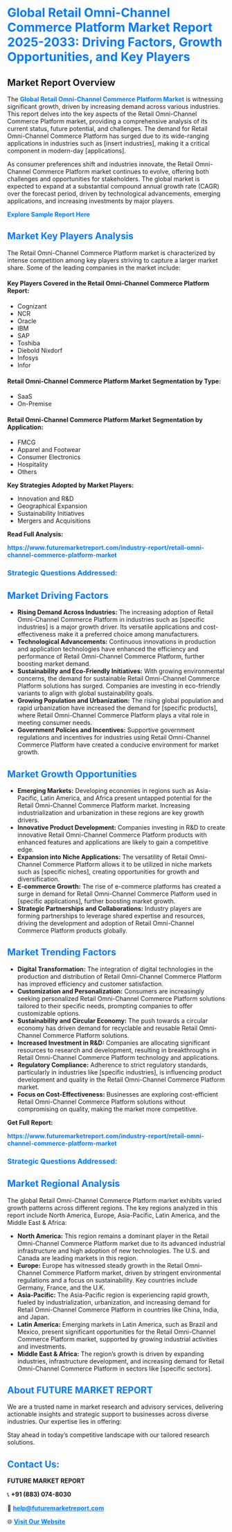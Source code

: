 <h1 style="color: #007BFF;">Global Retail Omni-Channel Commerce Platform Market Report 2025-2033: Driving Factors, Growth Opportunities, and Key Players</h1>

<section id="overview">
<h2>Market Report Overview</h2>
<p>The <a href="https://www.futuremarketreport.com/industry-report/retail-omni-channel-commerce-platform-market" style="color: #007BFF; text-decoration: none;"><strong>Global Retail Omni-Channel Commerce Platform Market</strong></a> is witnessing significant growth, driven by increasing demand across various industries. This report delves into the key aspects of the Retail Omni-Channel Commerce Platform market, providing a comprehensive analysis of its current status, future potential, and challenges. The demand for Retail Omni-Channel Commerce Platform has surged due to its wide-ranging applications in industries such as [insert industries], making it a critical component in modern-day [applications].</p>
<p>As consumer preferences shift and industries innovate, the Retail Omni-Channel Commerce Platform market continues to evolve, offering both challenges and opportunities for stakeholders. The global market is expected to expand at a substantial compound annual growth rate (CAGR) over the forecast period, driven by technological advancements, emerging applications, and increasing investments by major players.</p>
</section>

<section id="overview">
<p><a href="https://www.futuremarketreport.com/request-sample/reportId=110265" style="color: #007BFF; text-decoration: none;"><strong>Explore Sample Report Here</strong></a></p>
</section>

<section id="key-players">
<h2 style="color: #007BFF;">Market Key Players Analysis</h2>
<p>The Retail Omni-Channel Commerce Platform market is characterized by intense competition among key players striving to capture a larger market share. Some of the leading companies in the market include:</p>
<h4>Key Players Covered in the Retail Omni-Channel Commerce Platform Report:</h4>
<ul><li>Cognizant</li><li>NCR</li><li>Oracle</li><li>IBM</li><li>SAP</li><li>Toshiba</li><li>Diebold Nixdorf</li><li>Infosys</li><li>Infor</li></ul>
<h4>Retail Omni-Channel Commerce Platform Market Segmentation by Type:</h4>
<ul><li>SaaS</li><li>On-Premise</li></ul>

<h4>Retail Omni-Channel Commerce Platform Market Segmentation by Application:</h4>
<ul><li>FMCG</li><li>Apparel and Footwear</li><li>Consumer Electronics</li><li>Hospitality</li><li>Others</li></ul>
<p><strong>Key Strategies Adopted by Market Players:</strong></p>
<ul>
<li>Innovation and R&D</li>
<li>Geographical Expansion</li>
<li>Sustainability Initiatives</li>
<li>Mergers and Acquisitions</li>
</ul>
</section>

<section>
<p><strong>Read Full Analysis: </strong></p><a href="https://www.futuremarketreport.com/industry-report/retail-omni-channel-commerce-platform-market" style="color: #007BFF; text-decoration: none;"><strong>https://www.futuremarketreport.com/industry-report/retail-omni-channel-commerce-platform-market</strong></a>
<h3 style="color: #007BFF;">Strategic Questions Addressed:</h3>
</section>

<section id="driving-factors">
<h2 style="color: #007BFF;">Market Driving Factors</h2>
<ul>
<li><strong>Rising Demand Across Industries:</strong> The increasing adoption of Retail Omni-Channel Commerce Platform in industries such as [specific industries] is a major growth driver. Its versatile applications and cost-effectiveness make it a preferred choice among manufacturers.</li>
<li><strong>Technological Advancements:</strong> Continuous innovations in production and application technologies have enhanced the efficiency and performance of Retail Omni-Channel Commerce Platform, further boosting market demand.</li>
<li><strong>Sustainability and Eco-Friendly Initiatives:</strong> With growing environmental concerns, the demand for sustainable Retail Omni-Channel Commerce Platform solutions has surged. Companies are investing in eco-friendly variants to align with global sustainability goals.</li>
<li><strong>Growing Population and Urbanization:</strong> The rising global population and rapid urbanization have increased the demand for [specific products], where Retail Omni-Channel Commerce Platform plays a vital role in meeting consumer needs.</li>
<li><strong>Government Policies and Incentives:</strong> Supportive government regulations and incentives for industries using Retail Omni-Channel Commerce Platform have created a conducive environment for market growth.</li>
</ul>
</section>

<section id="growth-opportunities">
<h2 style="color: #007BFF;">Market Growth Opportunities</h2>
<ul>
<li><strong>Emerging Markets:</strong> Developing economies in regions such as Asia-Pacific, Latin America, and Africa present untapped potential for the Retail Omni-Channel Commerce Platform market. Increasing industrialization and urbanization in these regions are key growth drivers.</li>
<li><strong>Innovative Product Development:</strong> Companies investing in R&D to create innovative Retail Omni-Channel Commerce Platform products with enhanced features and applications are likely to gain a competitive edge.</li>
<li><strong>Expansion into Niche Applications:</strong> The versatility of Retail Omni-Channel Commerce Platform allows it to be utilized in niche markets such as [specific niches], creating opportunities for growth and diversification.</li>
<li><strong>E-commerce Growth:</strong> The rise of e-commerce platforms has created a surge in demand for Retail Omni-Channel Commerce Platform used in [specific applications], further boosting market growth.</li>
<li><strong>Strategic Partnerships and Collaborations:</strong> Industry players are forming partnerships to leverage shared expertise and resources, driving the development and adoption of Retail Omni-Channel Commerce Platform products globally.</li>
</ul>
</section>

<section id="trending-factors">
<h2 style="color: #007BFF;">Market Trending Factors</h2>
<ul>
<li><strong>Digital Transformation:</strong> The integration of digital technologies in the production and distribution of Retail Omni-Channel Commerce Platform has improved efficiency and customer satisfaction.</li>
<li><strong>Customization and Personalization:</strong> Consumers are increasingly seeking personalized Retail Omni-Channel Commerce Platform solutions tailored to their specific needs, prompting companies to offer customizable options.</li>
<li><strong>Sustainability and Circular Economy:</strong> The push towards a circular economy has driven demand for recyclable and reusable Retail Omni-Channel Commerce Platform solutions.</li>
<li><strong>Increased Investment in R&D:</strong> Companies are allocating significant resources to research and development, resulting in breakthroughs in Retail Omni-Channel Commerce Platform technology and applications.</li>
<li><strong>Regulatory Compliance:</strong> Adherence to strict regulatory standards, particularly in industries like [specific industries], is influencing product development and quality in the Retail Omni-Channel Commerce Platform market.</li>
<li><strong>Focus on Cost-Effectiveness:</strong> Businesses are exploring cost-efficient Retail Omni-Channel Commerce Platform solutions without compromising on quality, making the market more competitive.</li>
</ul>
</section>

<section>
<p><strong>Get Full Report: </strong></p><a href="https://www.futuremarketreport.com/industry-report/retail-omni-channel-commerce-platform-market" style="color: #007BFF; text-decoration: none;"><strong>https://www.futuremarketreport.com/industry-report/retail-omni-channel-commerce-platform-market</strong></a>
<h3 style="color: #007BFF;">Strategic Questions Addressed:</h3>
</section>


<section id="regional-analysis">
<h2 style="color: #007BFF;">Market Regional Analysis</h2>
<p>The global Retail Omni-Channel Commerce Platform market exhibits varied growth patterns across different regions. The key regions analyzed in this report include North America, Europe, Asia-Pacific, Latin America, and the Middle East & Africa:</p>
<ul>
<li><strong>North America:</strong> This region remains a dominant player in the Retail Omni-Channel Commerce Platform market due to its advanced industrial infrastructure and high adoption of new technologies. The U.S. and Canada are leading markets in this region.</li>
<li><strong>Europe:</strong> Europe has witnessed steady growth in the Retail Omni-Channel Commerce Platform market, driven by stringent environmental regulations and a focus on sustainability. Key countries include Germany, France, and the U.K.</li>
<li><strong>Asia-Pacific:</strong> The Asia-Pacific region is experiencing rapid growth, fueled by industrialization, urbanization, and increasing demand for Retail Omni-Channel Commerce Platform in countries like China, India, and Japan.</li>
<li><strong>Latin America:</strong> Emerging markets in Latin America, such as Brazil and Mexico, present significant opportunities for the Retail Omni-Channel Commerce Platform market, supported by growing industrial activities and investments.</li>
<li><strong>Middle East & Africa:</strong> The region’s growth is driven by expanding industries, infrastructure development, and increasing demand for Retail Omni-Channel Commerce Platform in sectors like [specific sectors].</li>
</ul>
</section>

<footer>
<h2 style="color: #007BFF;">About FUTURE MARKET REPORT</h2>
<p>We are a trusted name in market research and advisory services, delivering actionable insights and strategic support to businesses across diverse industries. Our expertise lies in offering:</p>

<p>Stay ahead in today’s competitive landscape with our tailored research solutions.</p>

<h2 style="color: #007BFF;">Contact Us:</h2>
<p><strong>FUTURE MARKET REPORT</strong></p>
<p>📞 <strong>+91 (883) 074-8030</strong></p>
<p>📧 <strong><a href="mailto:help@futuremarketreport.com" style="color: #007BFF;">help@futuremarketreport.com</a></strong></p>
<p>🌐 <strong><a href="https://www.futuremarketreport.com/" style="color: #007BFF;">Visit Our Website</a></strong></p>
</footer>